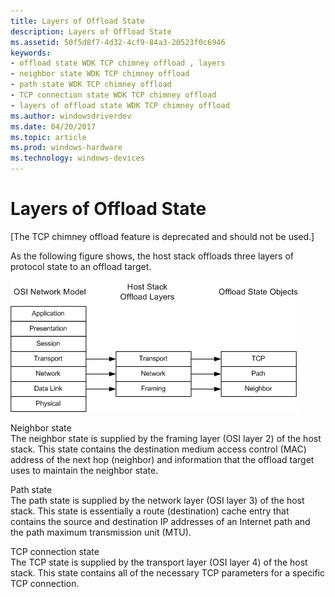 ```yaml
---
title: Layers of Offload State
description: Layers of Offload State
ms.assetid: 50f5d8f7-4d32-4cf9-84a3-20523f0c6946
keywords:
- offload state WDK TCP chimney offload , layers
- neighbor state WDK TCP chimney offload
- path state WDK TCP chimney offload
- TCP connection state WDK TCP chimney offload
- layers of offload state WDK TCP chimney offload
ms.author: windowsdriverdev
ms.date: 04/20/2017
ms.topic: article
ms.prod: windows-hardware
ms.technology: windows-devices
---
```


# Layers of Offload State


\[The TCP chimney offload feature is deprecated and should not be used.\]




As the following figure shows, the host stack offloads three layers of protocol state to an offload target.

![diagram illustrating how the host stack offloads three layers of protocol state to an offload target](images/offload-layers.png)

<a href="" id="neighbor-state"></a>Neighbor state  
The neighbor state is supplied by the framing layer (OSI layer 2) of the host stack. This state contains the destination medium access control (MAC) address of the next hop (neighbor) and information that the offload target uses to maintain the neighbor state.

<a href="" id="path-state"></a>Path state  
The path state is supplied by the network layer (OSI layer 3) of the host stack. This state is essentially a route (destination) cache entry that contains the source and destination IP addresses of an Internet path and the path maximum transmission unit (MTU).

<a href="" id="tcp-connection-state"></a>TCP connection state  
The TCP state is supplied by the transport layer (OSI layer 4) of the host stack. This state contains all of the necessary TCP parameters for a specific TCP connection.

 

 





